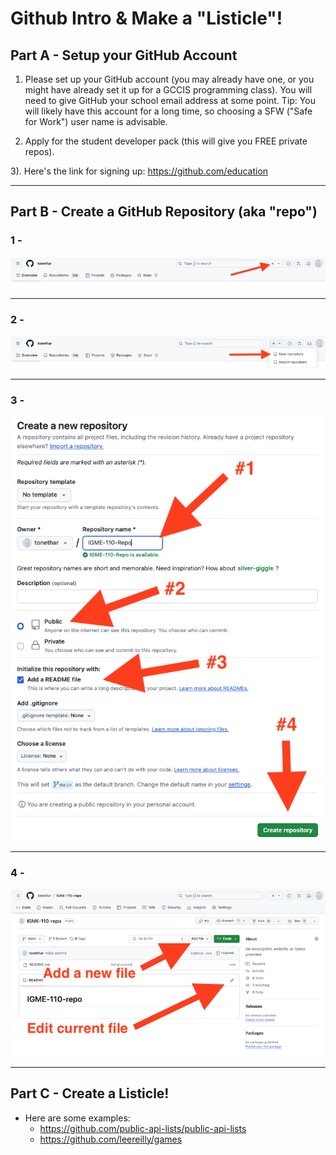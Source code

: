 # Github Intro & Make a "Listicle"!

## Part A - Setup your GitHub Account

1. Please set up your GitHub account (you may already have one, or you might have already set it up for a GCCIS programming class).
You will need to give GitHub your school email address at some point. 
Tip: You will likely have this account for a long time, so choosing a SFW ("Safe for Work") user name is advisable.

2. Apply for the student developer pack (this will give you FREE private repos).

3). Here's the link for signing up: https://github.com/education


---

## Part B - Create a GitHub Repository (aka "repo")

### 1 - 

![screenshot](_images/github-intro-1.png)

---

### 2 - 

![screenshot](_images/github-intro-2.png)

---

### 3 - 

![screenshot](_images/github-intro-3.png)

---

### 4 - 

![screenshot](_images/github-intro-4.png)

---


## Part C - Create a Listicle!

- Here are some examples:
  - https://github.com/public-api-lists/public-api-lists
  - https://github.com/leereilly/games


